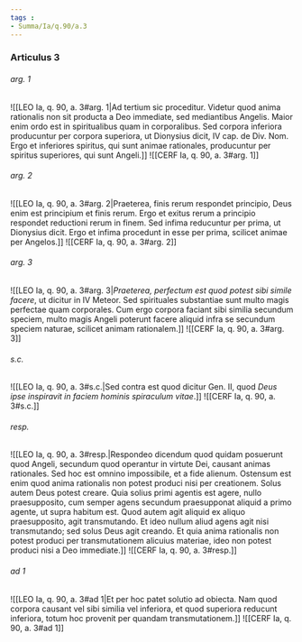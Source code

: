 ```yaml
---
tags : 
- Summa/Ia/q.90/a.3
---
```


### Articulus 3

###### arg. 1
![[LEO Ia, q. 90, a. 3#arg. 1|Ad tertium sic proceditur. Videtur quod anima rationalis non sit producta a Deo immediate, sed mediantibus Angelis. Maior enim ordo est in spiritualibus quam in corporalibus. Sed corpora inferiora producuntur per corpora superiora, ut Dionysius dicit, IV cap. de Div. Nom. Ergo et inferiores spiritus, qui sunt animae rationales, producuntur per spiritus superiores, qui sunt Angeli.]]
![[CERF Ia, q. 90, a. 3#arg. 1]]

###### arg. 2
![[LEO Ia, q. 90, a. 3#arg. 2|Praeterea, finis rerum respondet principio, Deus enim est principium et finis rerum. Ergo et exitus rerum a principio respondet reductioni rerum in finem. Sed infima reducuntur per prima, ut Dionysius dicit. Ergo et infima procedunt in esse per prima, scilicet animae per Angelos.]]
![[CERF Ia, q. 90, a. 3#arg. 2]]

###### arg. 3
![[LEO Ia, q. 90, a. 3#arg. 3|*Praeterea, perfectum est quod potest sibi simile facere*, ut dicitur in IV Meteor. Sed spirituales substantiae sunt multo magis perfectae quam corporales. Cum ergo corpora faciant sibi similia secundum speciem, multo magis Angeli poterunt facere aliquid infra se secundum speciem naturae, scilicet animam rationalem.]]
![[CERF Ia, q. 90, a. 3#arg. 3]]

###### s.c.
![[LEO Ia, q. 90, a. 3#s.c.|Sed contra est quod dicitur Gen. II, quod *Deus ipse inspiravit in faciem hominis spiraculum vitae*.]]
![[CERF Ia, q. 90, a. 3#s.c.]]

###### resp.
![[LEO Ia, q. 90, a. 3#resp.|Respondeo dicendum quod quidam posuerunt quod Angeli, secundum quod operantur in virtute Dei, causant animas rationales. Sed hoc est omnino impossibile, et a fide alienum. Ostensum est enim quod anima rationalis non potest produci nisi per creationem. Solus autem Deus potest creare. Quia solius primi agentis est agere, nullo praesupposito, cum semper agens secundum praesupponat aliquid a primo agente, ut supra habitum est. Quod autem agit aliquid ex aliquo praesupposito, agit transmutando. Et ideo nullum aliud agens agit nisi transmutando; sed solus Deus agit creando. Et quia anima rationalis non potest produci per transmutationem alicuius materiae, ideo non potest produci nisi a Deo immediate.]]
![[CERF Ia, q. 90, a. 3#resp.]]

###### ad 1
![[LEO Ia, q. 90, a. 3#ad 1|Et per hoc patet solutio ad obiecta. Nam quod corpora causant vel sibi similia vel inferiora, et quod superiora reducunt inferiora, totum hoc provenit per quandam transmutationem.]]
![[CERF Ia, q. 90, a. 3#ad 1]]

